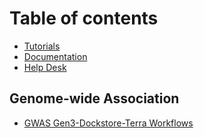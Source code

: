# Table of contents

* [Tutorials](README.md)
* [Documentation](https://bdcatalyst.gitbook.io/biodata-catalyst-documentation/)
* [Help Desk](https://bdcatalyst.freshdesk.com/support/home)

## Genome-wide Association

* [GWAS Gen3-Dockstore-Terra Workflows](https://github.com/nhlbidatastage/documentation/blob/master/GWAS-Terra-Tutorial/BDCatalyst-GWAS-Gen3-Dockstore-Terra_template.md)

